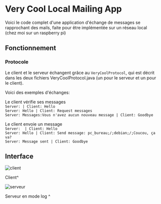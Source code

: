# Very Cool Local Mailing App
Voici le code complet d'une application d'échange de messages se rapprochant des mails, faite pour être implémentée sur un réseau local (chez moi sur un raspberry pi)

## Fonctionnement
### Protocole

Le client et le serveur échangent grâce au `VeryCoolProtocol`, qui est décrit dans les deux fichiers VeryCoolProtocol.java (un pour le serveur et un pour le client).

Voici des exemples d'échanges:
</br>

Le client vérifie ses messages</br>
`Server: | Client: Hello`</br>
`Server: Hello | Client: Request messages`</br>
`Server: Messages:Vous n'avez aucun nouveau message | Client: Goodbye`</br>

Le client envoie un message</br>
`Server:  | Client: Hello`</br>
`Server: Hello | Client: Send message: pc_bureau;/;debian;/;Coucou, ça va?`</br>
`Server: Message sent | Client: Goodbye`</br>

## Interface
![client](https://user-images.githubusercontent.com/67145585/221230117-0c95d9a6-c760-43e4-8668-874307a89be4.png)

Client^

![serveur](https://user-images.githubusercontent.com/67145585/221232133-00ffd67b-f7bc-4411-9207-9275fea50812.png)

Serveur en mode log ^
